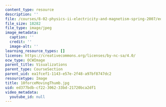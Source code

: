 ```yaml
---
content_type: resource
description: ''
file: /courses/8-02-physics-ii-electricity-and-magnetism-spring-2007/ed377bdbcf22306233bd21720bca2df1_10forceMovingThumb.jpg
file_size: 18282
file_type: image/jpeg
image_metadata:
  caption: ''
  credit: ''
  image-alt: ''
learning_resource_types: []
license: https://creativecommons.org/licenses/by-nc-sa/4.0/
ocw_type: OCWImage
parent_title: Visualizations
parent_type: CourseSection
parent_uid: ea1fcef1-1143-e57e-2f48-a97bf8747dc2
resourcetype: Image
title: 10forceMovingThumb.jpg
uid: ed377bdb-cf22-3062-33bd-21720bca2df1
video_metadata:
  youtube_id: null
---
```

